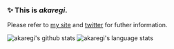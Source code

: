 ### ✨ This is *akaregi*.

Please refer to [my site](https://www.fedyya.net) and [twitter](https://twitter.com/akgmoegi) for futher information.

![akaregi's github stats](https://github-readme-stats.vercel.app/api?username=akaregi&count_private=true&show_icons=true)
![akaregi's language stats](https://github-readme-stats.vercel.app/api/top-langs/?username=akaregi&layout=compact)
